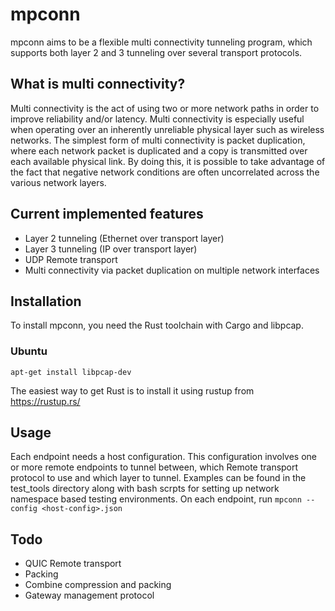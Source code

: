 # mpconn
mpconn aims to be a flexible multi connectivity tunneling program, which supports both layer 2 and 3 tunneling over several transport protocols.

## What is multi connectivity?
Multi connectivity is the act of using two or more network paths in order to improve reliability and/or latency. Multi connectivity is especially useful when operating over an inherently unreliable physical layer such as wireless networks.
The simplest form of multi connectivity is packet duplication, where each network packet is duplicated and a copy is transmitted over each available physical link. By doing this, it is possible to take advantage of the fact that negative network conditions are often uncorrelated across the various network layers.


## Current implemented features
* Layer 2 tunneling (Ethernet over transport layer)
* Layer 3 tunneling (IP over transport layer)
* UDP Remote transport
* Multi connectivity via packet duplication on multiple network interfaces

## Installation
To install mpconn, you need the Rust toolchain with Cargo and libpcap.

### Ubuntu
```
apt-get install libpcap-dev
```
The easiest way to get Rust is to install it using rustup from https://rustup.rs/

## Usage
Each endpoint needs a host configuration. This configuration involves one or more remote endpoints to tunnel between, which Remote transport protocol to use and which layer to tunnel. Examples can be found in the test_tools directory along with bash scrpts for setting up network namespace based testing environments.
On each endpoint, run `mpconn --config <host-config>.json`

## Todo
* QUIC Remote transport
* Packing
* Combine compression and packing
* Gateway management protocol
